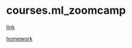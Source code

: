 # courses.ml_zoomcamp

[link](https://github.com/alexeygrigorev/mlbookcamp-code/tree/master/course-zoomcamp)

[homework](https://github.com/alexeygrigorev/mlbookcamp-code/tree/master/course-zoomcamp/cohorts/2022)